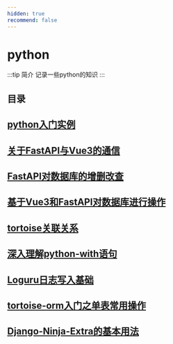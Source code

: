 ```yaml
---
hidden: true
recommend: false
---
```

# python
:::tip 简介
记录一些python的知识
:::

## 目录
## [python入门实例](./python入门实例.md)
## [关于FastAPI与Vue3的通信](./关于FastAPI与Vue3的通信.md)
## [FastAPI对数据库的增删改查](./FastAPI对数据库的增删改查.md)
## [基于Vue3和FastAPI对数据库进行操作](./基于Vue3和FastAPI对数据库进行操作.md)
## [tortoise关联关系](./tortoise关联关系.md)
## [深入理解python-with语句](./深入理解python-with语句.md)
## [Loguru日志写入基础](./Loguru日志写入基础.md)
## [tortoise-orm入门之单表常用操作](./tortoise-orm入门之单表常用操作.md)
## [Django-Ninja-Extra的基本用法](./Django-Ninja-Extra的基本用法.md)